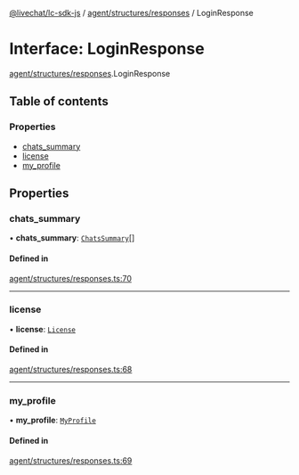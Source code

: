 [@livechat/lc-sdk-js](../README.md) / [agent/structures/responses](../modules/agent_structures_responses.md) / LoginResponse

# Interface: LoginResponse

[agent/structures/responses](../modules/agent_structures_responses.md).LoginResponse

## Table of contents

### Properties

- [chats\_summary](agent_structures_responses.LoginResponse.md#chats_summary)
- [license](agent_structures_responses.LoginResponse.md#license)
- [my\_profile](agent_structures_responses.LoginResponse.md#my_profile)

## Properties

### chats\_summary

• **chats\_summary**: [`ChatsSummary`](agent_structures_structures.ChatsSummary.md)[]

#### Defined in

[agent/structures/responses.ts:70](https://github.com/livechat/lc-sdk-js/blob/125a327/src/agent/structures/responses.ts#L70)

___

### license

• **license**: [`License`](agent_structures_structures.License.md)

#### Defined in

[agent/structures/responses.ts:68](https://github.com/livechat/lc-sdk-js/blob/125a327/src/agent/structures/responses.ts#L68)

___

### my\_profile

• **my\_profile**: [`MyProfile`](agent_structures_users.MyProfile.md)

#### Defined in

[agent/structures/responses.ts:69](https://github.com/livechat/lc-sdk-js/blob/125a327/src/agent/structures/responses.ts#L69)
